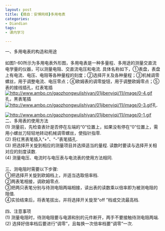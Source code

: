 ```yaml
---
layout: post
title: {摘自：安博网络}多用电表
categories:
- Diandian
tags:
- 课内学习

---
```

<p>一、多用电表的构造和用途<br /><br />如图1-60所示为多用电表外形图，多用电表是一种多量程、多用途的测量交直流电学量的仪器，可以测量电阻、交直流电压和电流. 具体名称如下，①表盘，表盘上有电流、电压、电阻等各种量程的刻度；②选择开关及各种量程；③机械调零螺丝，用于调整电流、电压零点；④欧姆表的调零旋钮，用于调整欧姆零点；⑤表的接线插孔，红表笔插<a href="http://www.ambo.cn/gaozhongwulishiyan/01jibenyiqi/11/image/0-4.gif" target="_blank"><img alt="http://www.ambo.cn/gaozhongwulishiyan/01jibenyiqi/11/image/0-4.gif" src="http://m1.img.srcdd.com/farm3/d/2012/0306/12/DOWNLOADFAILAAAAAAAAAAAAAAAAAAAA_B500_900_200_80.PNG" /></a>孔，黑表笔插<a href="http://www.ambo.cn/gaozhongwulishiyan/01jibenyiqi/11/image/0-3.gif" target="_blank"><img alt="http://www.ambo.cn/gaozhongwulishiyan/01jibenyiqi/11/image/0-3.gif" src="http://m1.img.srcdd.com/farm3/d/2012/0306/12/DOWNLOADFAILAAAAAAAAAAAAAAAAAAAA_B500_900_200_80.PNG" /></a>孔.</p>
<a href="http://www.ambo.cn/gaozhongwulishiyan/01jibenyiqi/11/image/0-1.gif" target="_blank"><img alt="http://www.ambo.cn/gaozhongwulishiyan/01jibenyiqi/11/image/0-1.gif" src="http://m1.img.srcdd.com/farm3/d/2012/0306/12/DOWNLOADFAILAAAAAAAAAAAAAAAAAAAA_B500_900_200_80.PNG" /></a>
<br />二、多用表的使用方法
<br />(1) 测量前，先检查表针是否停在左端的“0”位置上，如果没有停在“0”位置上，需用小螺丝刀轻轻地转动机械调零螺丝，使指针指零.
<br />(2) 将红黑表笔插入“+”、“-”表笔插孔.
<br />(3) 把选择开关旋到相应的测量项目并选择适当的量程. 读数时要读与选择开关相对应的刻度读数.
<br />(4) 测量电压、电流时与电压表与电流表的使用方法相同.
<br />
<br />三、测电阻时需要以下步骤:
<br />①把选择开关旋到欧姆档上，并适当选取倍率档.
<br />②两表笔相接，调欧姆零点.
<br />③把两只表笔分别与待测电阻两端相接，读出表的读数乘以倍率即为被测电阻的阻值.
<br />④实验结束后，将表笔拔出，并将选择开关旋至“off ”档或交流最高档.
<br />
<br />四、注意事项
<br />(1) 测量电阻时，待测电阻要与电源和别的元件断开，两手不要接触待测电阻两端.
<br />(2) 选择好倍率档后要进行“调零”，且每换一次倍率档要“调零”一次.
<p> </p>
